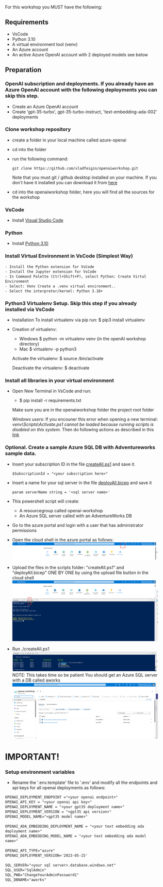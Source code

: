 For this workshop you MUST have the following:

## Requirements
- VsCode
- Python 3.10
- A virtual environment tool (venv)
- An Azure account 
- An active Azure OpenAI account with 2 deployed models see below

## Preparation

### OpenAI subscription and deployments. If you already have an Azure OpenAI account with the following deployments you can skip this step.
* Create an Azure OpenAI account
* Create 'gpt-35-turbo',  gpt-35-turbo-instruct, 'text-embedding-ada-002' deployments


### Clone workshop repository
 - create a folder in your local machine called azure-openai
 - cd into the folder
 - run the following command:
    ```
    git clone https://github.com/vladfeigin/openaiworkshop.git 
    ```
    Note that you must git / github desktop installed on your machine. If you don't have it installed you can download it from [here](https://desktop.github.com/)

- cd into the openaiworkshop folder, here you will find all the sources for the workshop

### VsCode
* Install [Visual Studio Code](https://code.visualstudio.com/)


### Python
* Install [Python 3.10](https://www.python.org/downloads/release/python-31011/)

### Install Virtual Environment in VsCode (Simplest Way)
    - Install the Python extension for VsCode
    - Install the Jupyter extension for VsCode
    - In Command Palette (Ctrl+Shift+P), select Python: Create Virtul Environment
    - Select: Venv Create a .venv virtual environment..
    - Select the interpreter/kernel: Python 3.10+ 


### Python3 Virtualenv Setup. Skip this step if you already installed via VsCode
*  Installation
        To install virtualenv via pip run:
            $ pip3 install virtualenv
* Creation of virtualenv:
    - Windows
    $ python -m virtualenv venv (in the openAI workshop directory)
    - Mac
    $ virtualenv -p python3 <desired-path>

    Activate the virtualenv:
    $ source <desired-path>/bin/activate

    Deactivate the virtualenv:
    $ deactivate

### Install all libraries in your virtual environment
 - Open New Terminal in VsCode and run:
    - $ pip install -r requirements.txt

    Make sure you are in the openaiworkshop folder the project root folder

   _Windows users_: If you encouner this error when opening a new terminal: _venv\Scripts\Activate.ps1 cannot be loaded because running scripts is disabled on this system._ 
       Then do following actions as described in this [link](https://stackoverflow.com/questions/69605313/vs-code-terminal-activate-ps1-cannot-be-loaded-because-running-scripts-is-disa)


### Optional. Create a sample Azure SQL DB with Adventureworks sample data.
* Insert your subscription ID in the file [createAll.ps1](./scripts/createAll.ps1) and save it. 
    ```
    $SubscriptionId = "<your subscription here>"
    ```
* Insert a name for your sql server in the file [deployAll.bicep](./scripts/deployAll.bicep) and save it
    ```
    param serverName string = '<sql server name>'
    ```
* This powershell script will create:
    * A resourcegroup called openai-workshop
    * An Azure SQL server called <your sql server name> with an AdventureWorks DB

* Go to the azure portal and login with a user that has administrator permissions
* Open the cloud shell in the azure portal as follows:
![Cloud shell](./images/step2.png)

* Upload the files in the scripts folder: "createAll.ps1" and "deployAll.bicep" ONE BY ONE by using the upload file button in the cloud shell
![Upload](./images/step3.png)

* Run ./createAll.ps1
![Upload](./images/step4.png)
NOTE: This takes time so be patient
You should get an Azure SQL server with a DB called aworks
![Upload](./images/step5.png)

# IMPORTANT!
### Setup environment variables
* Rename the '.env.template' file to '.env' and modify all the endpoints and api keys for all openai deployments as follows:
```
OPENAI_DEPLOYMENT_ENDPOINT ="<your openai endpoint>" 
OPENAI_API_KEY = "<your openai api key>"
OPENAI_DEPLOYMENT_NAME = "<your gpt35 deployment name>"
OPENAI_DEPLOYMENT_VERSION = "<gpt35 api version>"
OPENAI_MODEL_NAME="<gpt35 model name>"

OPENAI_ADA_EMBEDDING_DEPLOYMENT_NAME = "<your text embedding ada deployment name>"
OPENAI_ADA_EMBEDDING_MODEL_NAME = "<your text embedding ada model name>"

OPENAI_API_TYPE="azure"
OPENAI_DEPLOYMENT_VERSION='2023-05-15'

SQL_SERVER="<your sql server>.database.windows.net"
SQL_USER="SqlAdmin"
SQL_PWD="ChangeYourAdminPassword1"
SQL_DBNAME="aworks"
```
